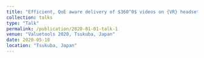 ```yaml
---
title: "Efficient, QoE aware delivery of $360^0$ videos on {VR} headsets over mobile links"
collection: talks
type: "Talk"
permalink: /publication/2020-01-01-talk-1
venue: "Valuetools 2020, Tsukuba, Japan"
date: 2020-05-18
location: "Tsukuba, Japan"
---
```

